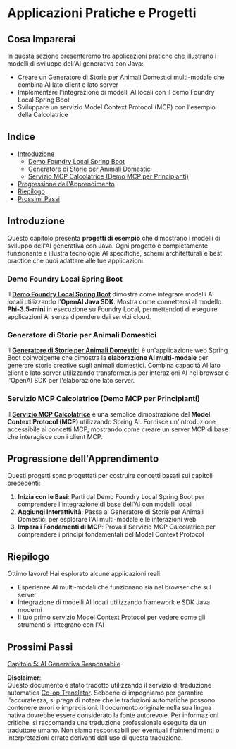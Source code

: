 <!--
CO_OP_TRANSLATOR_METADATA:
{
  "original_hash": "14c0a61ecc1cd2012a9c129236dfdf71",
  "translation_date": "2025-07-29T09:04:50+00:00",
  "source_file": "04-PracticalSamples/README.md",
  "language_code": "it"
}
-->
# Applicazioni Pratiche e Progetti

## Cosa Imparerai
In questa sezione presenteremo tre applicazioni pratiche che illustrano i modelli di sviluppo dell'AI generativa con Java:
- Creare un Generatore di Storie per Animali Domestici multi-modale che combina AI lato client e lato server
- Implementare l'integrazione di modelli AI locali con il demo Foundry Local Spring Boot
- Sviluppare un servizio Model Context Protocol (MCP) con l'esempio della Calcolatrice

## Indice

- [Introduzione](../../../04-PracticalSamples)
  - [Demo Foundry Local Spring Boot](../../../04-PracticalSamples)
  - [Generatore di Storie per Animali Domestici](../../../04-PracticalSamples)
  - [Servizio MCP Calcolatrice (Demo MCP per Principianti)](../../../04-PracticalSamples)
- [Progressione dell'Apprendimento](../../../04-PracticalSamples)
- [Riepilogo](../../../04-PracticalSamples)
- [Prossimi Passi](../../../04-PracticalSamples)

## Introduzione

Questo capitolo presenta **progetti di esempio** che dimostrano i modelli di sviluppo dell'AI generativa con Java. Ogni progetto è completamente funzionante e illustra tecnologie AI specifiche, schemi architetturali e best practice che puoi adattare alle tue applicazioni.

### Demo Foundry Local Spring Boot

Il **[Demo Foundry Local Spring Boot](foundrylocal/README.md)** dimostra come integrare modelli AI locali utilizzando l'**OpenAI Java SDK**. Mostra come connettersi al modello **Phi-3.5-mini** in esecuzione su Foundry Local, permettendoti di eseguire applicazioni AI senza dipendere dai servizi cloud.

### Generatore di Storie per Animali Domestici

Il **[Generatore di Storie per Animali Domestici](petstory/README.md)** è un'applicazione web Spring Boot coinvolgente che dimostra la **elaborazione AI multi-modale** per generare storie creative sugli animali domestici. Combina capacità AI lato client e lato server utilizzando transformer.js per interazioni AI nel browser e l'OpenAI SDK per l'elaborazione lato server.

### Servizio MCP Calcolatrice (Demo MCP per Principianti)

Il **[Servizio MCP Calcolatrice](calculator/README.md)** è una semplice dimostrazione del **Model Context Protocol (MCP)** utilizzando Spring AI. Fornisce un'introduzione accessibile ai concetti MCP, mostrando come creare un server MCP di base che interagisce con i client MCP.

## Progressione dell'Apprendimento

Questi progetti sono progettati per costruire concetti basati sui capitoli precedenti:

1. **Inizia con le Basi**: Parti dal Demo Foundry Local Spring Boot per comprendere l'integrazione di base dell'AI con modelli locali
2. **Aggiungi Interattività**: Passa al Generatore di Storie per Animali Domestici per esplorare l'AI multi-modale e le interazioni web
3. **Impara i Fondamenti di MCP**: Prova il Servizio MCP Calcolatrice per comprendere i principi fondamentali del Model Context Protocol

## Riepilogo

Ottimo lavoro! Hai esplorato alcune applicazioni reali:

- Esperienze AI multi-modali che funzionano sia nel browser che sul server
- Integrazione di modelli AI locali utilizzando framework e SDK Java moderni
- Il tuo primo servizio Model Context Protocol per vedere come gli strumenti si integrano con l'AI

## Prossimi Passi

[Capitolo 5: AI Generativa Responsabile](../05-ResponsibleGenAI/README.md)

**Disclaimer**:  
Questo documento è stato tradotto utilizzando il servizio di traduzione automatica [Co-op Translator](https://github.com/Azure/co-op-translator). Sebbene ci impegniamo per garantire l'accuratezza, si prega di notare che le traduzioni automatiche possono contenere errori o imprecisioni. Il documento originale nella sua lingua nativa dovrebbe essere considerato la fonte autorevole. Per informazioni critiche, si raccomanda una traduzione professionale eseguita da un traduttore umano. Non siamo responsabili per eventuali fraintendimenti o interpretazioni errate derivanti dall'uso di questa traduzione.